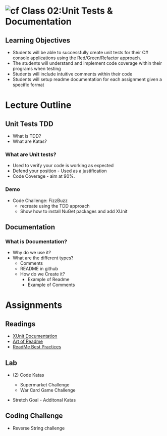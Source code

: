 ![cf](http://i.imgur.com/7v5ASc8.png) Class 02:Unit Tests & Documentation
=====================================

## Learning Objectives
* Students will be able to successfully create unit tests for their C# console applications using the Red/Green/Refactor approach. 
* The students will understand and implement code coverage within their programs when testing
* Students will include intuitive comments within their code
* Students will setup readme documentation for each assignment given a specific format

# Lecture Outline

## Unit Tests TDD
 - What is TDD? 
 - What are Katas?

### What are Unit tests?
- Used to verify your code is working as expected
- Defend your position - Used as a justification
- Code Coverage - aim at 90%. 

### Demo
- Code Challenge: FizzBuzz
  - recreate using the TDD approach
  - Show how to install NuGet packages and add XUnit

## Documentation

### What is Documentation?
  - Why do we use it?
  - What are the different types?
	- Comments
	- README in github
	- How do we Create it?
		- Example of Readme
		- Example of Comments

# Assignments

## Readings
- [XUnit Documentation](http://xunit.github.io/#documentation)
- [Art of Readme](https://github.com/noffle/art-of-readme)
- [ReadMe Best Practices](https://github.com/jehna/readme-best-practices)

## Lab
- (2) Code Katas
	- Supermarket Challenge
	- War Card Game Challenge

- Stretch Goal - Additonal Katas

## Coding Challenge
- Reverse String challenge
 